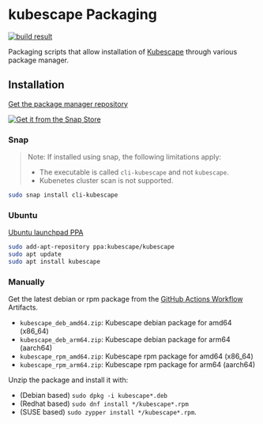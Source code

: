# kubescape Packaging

[![build result](https://build.opensuse.org/projects/home:hollowman/packages/kubescape/badge.svg?type=percent)](https://build.opensuse.org/package/show/home:hollowman/kubescape)

Packaging scripts that allow installation of [Kubescape](https://github.com/armosec/kubescape) through various package manager.

## Installation

[Get the package manager repository](https://software.opensuse.org/download.html?project=home%3Ahollowman&package=kubescape) 

[![Get it from the Snap Store](https://snapcraft.io/static/images/badges/en/snap-store-white.svg)](https://snapcraft.io/cli-kubescape)

### Snap
> Note: If installed using snap, the following limitations apply:
> - The executable is called `cli-kubescape` and not `kubescape`.
> - Kubenetes cluster scan is not supported.

```bash
sudo snap install cli-kubescape
```

### Ubuntu

[Ubuntu launchpad PPA](https://launchpad.net/~kubescape/+archive/ubuntu/kubescape)

```bash
sudo add-apt-repository ppa:kubescape/kubescape
sudo apt update
sudo apt install kubescape
```

### Manually
Get the latest debian or rpm package from the [GitHub Actions Workflow](https://github.com/HollowMan6/kubescape-deb-rpm/actions/workflows/build.yml) Artifacts.

- `kubescape_deb_amd64.zip`: Kubescape debian package for amd64 (x86_64)
- `kubescape_deb_arm64.zip`: Kubescape debian package for arm64 (aarch64)
- `kubescape_rpm_amd64.zip`: Kubescape rpm package for amd64 (x86_64)
- `kubescape_rpm_arm64.zip`: Kubescape rpm package for arm64 (aarch64)

Unzip the package and install it with:
- (Debian based) `sudo dpkg -i kubescape*.deb`
- (Redhat based) `sudo dnf install */kubescape*.rpm`
- (SUSE based) `sudo zypper install */kubescape*.rpm`.
